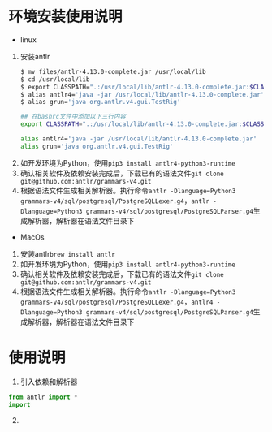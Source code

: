 # 环境安装使用说明

- linux
1. 安装antlr
    ```sh
    $ mv files/antlr-4.13.0-complete.jar /usr/local/lib
    $ cd /usr/local/lib
    $ export CLASSPATH=".:/usr/local/lib/antlr-4.13.0-complete.jar:$CLASSPATH"
    $ alias antlr4='java -jar /usr/local/lib/antlr-4.13.0-complete.jar'
    $ alias grun='java org.antlr.v4.gui.TestRig'

    ## 在bashrc文件中添加以下三行内容
    export CLASSPATH=".:/usr/local/lib/antlr-4.13.0-complete.jar:$CLASSPATH"

    alias antlr4='java -jar /usr/local/lib/antlr-4.13.0-complete.jar'
    alias grun='java org.antlr.v4.gui.TestRig'

    ```
2. 如开发环境为Python，使用`pip3 install antlr4-python3-runtime`
3. 确认相关软件及依赖安装完成后，下载已有的语法文件`git clone git@github.com:antlr/grammars-v4.git`
4. 根据语法文件生成相关解析器。执行命令`antlr -Dlanguage=Python3 grammars-v4/sql/postgresql/PostgreSQLLexer.g4`，`antlr -Dlanguage=Python3 grammars-v4/sql/postgresql/PostgreSQLParser.g4`生成解析器，解析器在语法文件目录下
- MacOs
1. 安装antlr`brew install antlr`
2. 如开发环境为Python，使用`pip3 install antlr4-python3-runtime`
3. 确认相关软件及依赖安装完成后，下载已有的语法文件`git clone git@github.com:antlr/grammars-v4.git`
4. 根据语法文件生成相关解析器。执行命令`antlr -Dlanguage=Python3 grammars-v4/sql/postgresql/PostgreSQLLexer.g4`，`antlr4 -Dlanguage=Python3 grammars-v4/sql/postgresql/PostgreSQLParser.g4`生成解析器，解析器在语法文件目录下

# 使用说明
1. 引入依赖和解析器
```py
from antlr import *
import 
```
2. 
